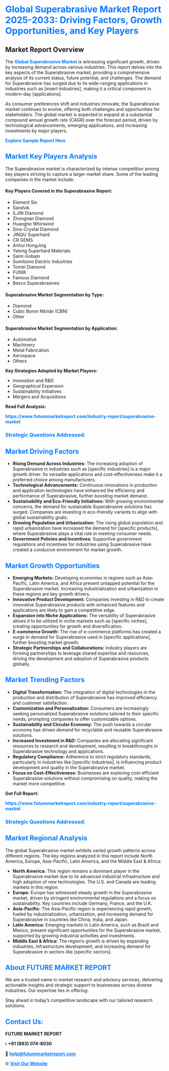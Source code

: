 <h1 style="color: #007BFF;">Global Superabrasive Market Report 2025-2033: Driving Factors, Growth Opportunities, and Key Players</h1>

<section id="overview">
<h2>Market Report Overview</h2>
<p>The <a href="https://www.futuremarketreport.com/industry-report/superabrasive-market" style="color: #007BFF; text-decoration: none;"><strong>Global Superabrasive Market</strong></a> is witnessing significant growth, driven by increasing demand across various industries. This report delves into the key aspects of the Superabrasive market, providing a comprehensive analysis of its current status, future potential, and challenges. The demand for Superabrasive has surged due to its wide-ranging applications in industries such as [insert industries], making it a critical component in modern-day [applications].</p>
<p>As consumer preferences shift and industries innovate, the Superabrasive market continues to evolve, offering both challenges and opportunities for stakeholders. The global market is expected to expand at a substantial compound annual growth rate (CAGR) over the forecast period, driven by technological advancements, emerging applications, and increasing investments by major players.</p>
</section>

<section id="overview">
<p><a href="https://www.futuremarketreport.com/request-sample/reportId=26925" style="color: #007BFF; text-decoration: none;"><strong>Explore Sample Report Here</strong></a></p>
</section>

<section id="key-players">
<h2 style="color: #007BFF;">Market Key Players Analysis</h2>
<p>The Superabrasive market is characterized by intense competition among key players striving to capture a larger market share. Some of the leading companies in the market include:</p>
<h4>Key Players Covered in the Superabrasive Report:</h4>
<ul><li>Element Six</li><li>Sandvik</li><li>ILJIN Diamond</li><li>Zhongnan Diamond</li><li>Huanghe Whirlwind</li><li>Sino-Crystal Diamond</li><li>JINQU Superhard</li><li>CR GEMS</li><li>Anhui HongJing</li><li>Yalong Superhard Materials</li><li>Saint-Gobain</li><li>Sumitomo Electric Industries</li><li>Tomei Diamond</li><li>FUNIK</li><li>Famous Diamond</li><li>Besco Superabrasives</li></ul>
<h4>Superabrasive Market Segmentation by Type:</h4>
<ul><li>Diamond</li><li>Cubic Boron Nitride (CBN)</li><li>Other</li></ul>

<h4>Superabrasive Market Segmentation by Application:</h4>
<ul><li>Automotive</li><li>Machinery</li><li>Metal Fabrication</li><li>Aerospace</li><li>Others</li></ul>
<p><strong>Key Strategies Adopted by Market Players:</strong></p>
<ul>
<li>Innovation and R&D</li>
<li>Geographical Expansion</li>
<li>Sustainability Initiatives</li>
<li>Mergers and Acquisitions</li>
</ul>
</section>

<section>
<p><strong>Read Full Analysis: </strong></p><a href="https://www.futuremarketreport.com/industry-report/superabrasive-market" style="color: #007BFF; text-decoration: none;"><strong>https://www.futuremarketreport.com/industry-report/superabrasive-market</strong></a>
<h3 style="color: #007BFF;">Strategic Questions Addressed:</h3>
</section>

<section id="driving-factors">
<h2 style="color: #007BFF;">Market Driving Factors</h2>
<ul>
<li><strong>Rising Demand Across Industries:</strong> The increasing adoption of Superabrasive in industries such as [specific industries] is a major growth driver. Its versatile applications and cost-effectiveness make it a preferred choice among manufacturers.</li>
<li><strong>Technological Advancements:</strong> Continuous innovations in production and application technologies have enhanced the efficiency and performance of Superabrasive, further boosting market demand.</li>
<li><strong>Sustainability and Eco-Friendly Initiatives:</strong> With growing environmental concerns, the demand for sustainable Superabrasive solutions has surged. Companies are investing in eco-friendly variants to align with global sustainability goals.</li>
<li><strong>Growing Population and Urbanization:</strong> The rising global population and rapid urbanization have increased the demand for [specific products], where Superabrasive plays a vital role in meeting consumer needs.</li>
<li><strong>Government Policies and Incentives:</strong> Supportive government regulations and incentives for industries using Superabrasive have created a conducive environment for market growth.</li>
</ul>
</section>

<section id="growth-opportunities">
<h2 style="color: #007BFF;">Market Growth Opportunities</h2>
<ul>
<li><strong>Emerging Markets:</strong> Developing economies in regions such as Asia-Pacific, Latin America, and Africa present untapped potential for the Superabrasive market. Increasing industrialization and urbanization in these regions are key growth drivers.</li>
<li><strong>Innovative Product Development:</strong> Companies investing in R&D to create innovative Superabrasive products with enhanced features and applications are likely to gain a competitive edge.</li>
<li><strong>Expansion into Niche Applications:</strong> The versatility of Superabrasive allows it to be utilized in niche markets such as [specific niches], creating opportunities for growth and diversification.</li>
<li><strong>E-commerce Growth:</strong> The rise of e-commerce platforms has created a surge in demand for Superabrasive used in [specific applications], further boosting market growth.</li>
<li><strong>Strategic Partnerships and Collaborations:</strong> Industry players are forming partnerships to leverage shared expertise and resources, driving the development and adoption of Superabrasive products globally.</li>
</ul>
</section>

<section id="trending-factors">
<h2 style="color: #007BFF;">Market Trending Factors</h2>
<ul>
<li><strong>Digital Transformation:</strong> The integration of digital technologies in the production and distribution of Superabrasive has improved efficiency and customer satisfaction.</li>
<li><strong>Customization and Personalization:</strong> Consumers are increasingly seeking personalized Superabrasive solutions tailored to their specific needs, prompting companies to offer customizable options.</li>
<li><strong>Sustainability and Circular Economy:</strong> The push towards a circular economy has driven demand for recyclable and reusable Superabrasive solutions.</li>
<li><strong>Increased Investment in R&D:</strong> Companies are allocating significant resources to research and development, resulting in breakthroughs in Superabrasive technology and applications.</li>
<li><strong>Regulatory Compliance:</strong> Adherence to strict regulatory standards, particularly in industries like [specific industries], is influencing product development and quality in the Superabrasive market.</li>
<li><strong>Focus on Cost-Effectiveness:</strong> Businesses are exploring cost-efficient Superabrasive solutions without compromising on quality, making the market more competitive.</li>
</ul>
</section>

<section>
<p><strong>Get Full Report: </strong></p><a href="https://www.futuremarketreport.com/industry-report/superabrasive-market" style="color: #007BFF; text-decoration: none;"><strong>https://www.futuremarketreport.com/industry-report/superabrasive-market</strong></a>
<h3 style="color: #007BFF;">Strategic Questions Addressed:</h3>
</section>


<section id="regional-analysis">
<h2 style="color: #007BFF;">Market Regional Analysis</h2>
<p>The global Superabrasive market exhibits varied growth patterns across different regions. The key regions analyzed in this report include North America, Europe, Asia-Pacific, Latin America, and the Middle East & Africa:</p>
<ul>
<li><strong>North America:</strong> This region remains a dominant player in the Superabrasive market due to its advanced industrial infrastructure and high adoption of new technologies. The U.S. and Canada are leading markets in this region.</li>
<li><strong>Europe:</strong> Europe has witnessed steady growth in the Superabrasive market, driven by stringent environmental regulations and a focus on sustainability. Key countries include Germany, France, and the U.K.</li>
<li><strong>Asia-Pacific:</strong> The Asia-Pacific region is experiencing rapid growth, fueled by industrialization, urbanization, and increasing demand for Superabrasive in countries like China, India, and Japan.</li>
<li><strong>Latin America:</strong> Emerging markets in Latin America, such as Brazil and Mexico, present significant opportunities for the Superabrasive market, supported by growing industrial activities and investments.</li>
<li><strong>Middle East & Africa:</strong> The region’s growth is driven by expanding industries, infrastructure development, and increasing demand for Superabrasive in sectors like [specific sectors].</li>
</ul>
</section>

<footer>
<h2 style="color: #007BFF;">About FUTURE MARKET REPORT</h2>
<p>We are a trusted name in market research and advisory services, delivering actionable insights and strategic support to businesses across diverse industries. Our expertise lies in offering:</p>

<p>Stay ahead in today’s competitive landscape with our tailored research solutions.</p>

<h2 style="color: #007BFF;">Contact Us:</h2>
<p><strong>FUTURE MARKET REPORT</strong></p>
<p>📞 <strong>+91 (883) 074-8030</strong></p>
<p>📧 <strong><a href="mailto:help@futuremarketreport.com" style="color: #007BFF;">help@futuremarketreport.com</a></strong></p>
<p>🌐 <strong><a href="https://www.futuremarketreport.com/" style="color: #007BFF;">Visit Our Website</a></strong></p>
</footer>